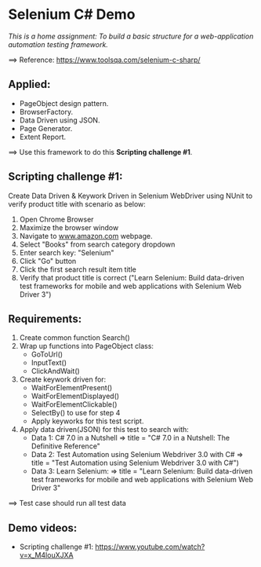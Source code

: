 # Selenium C# Demo

*This is a home assignment: To build a basic structure for a web-application automation testing framework.*

==> Reference: https://www.toolsqa.com/selenium-c-sharp/

## Applied:
- PageObject design pattern.
- BrowserFactory.
- Data Driven using JSON.
- Page Generator.
- Extent Report.

==> Use this framework to do this **Scripting challenge #1**.

## Scripting challenge #1:

Create Data Driven & Keywork Driven in Selenium WebDriver using NUnit to verify product title with scenario as below:
1.	Open Chrome Browser
2.	Maximize the browser window
3.	Navigate to www.amazon.com webpage.
4.	Select "Books" from search category dropdown
5.	Enter search key: "Selenium"
6.	Click "Go" button
7.	Click the first search result item title
8.	Verify that product title is correct ("Learn Selenium: Build data-driven test frameworks for mobile and web applications with Selenium Web Driver 3")

## Requirements:

1. Create common function Search()
2. Wrap up functions into PageObject class:
	- GoToUrl()
	- InputText()
	- ClickAndWait()
3. Create keywork driven for:
	- WaitForElementPresent()
	- WaitForElementDisplayed()
	- WaitForElementClickable()
	- SelectBy() to use for step 4
	- Apply keyworks for this test script.
4. Apply data driven(JSON) for this test to search with:
	- Data 1: C# 7.0 in a Nutshell => title = "C# 7.0 in a Nutshell: The Definitive Reference"
	- Data 2: Test Automation using Selenium Webdriver 3.0 with C# => title = "Test Automation using Selenium Webdriver 3.0 with C#")
	- Data 3: Learn Selenium: => title = "Learn Selenium: Build data-driven test frameworks for mobile and web applications with Selenium Web Driver 3"
	
==> Test case should run all test data

## Demo videos:
- Scripting challenge #1: https://www.youtube.com/watch?v=x_M4louXJXA
